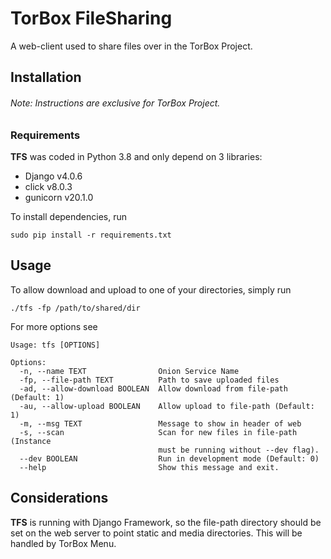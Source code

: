# TorBox FileSharing
A web-client used to share files over in the TorBox Project.

## Installation
###### Note: Instructions are exclusive for TorBox Project.

### Requirements
**TFS** was coded in Python 3.8 and only depend on 3 libraries:
- Django v4.0.6
- click v8.0.3
- gunicorn v20.1.0

To install dependencies, run

```sudo pip install -r requirements.txt```

## Usage
To allow download and upload to one of your directories, simply run

```./tfs -fp /path/to/shared/dir```

For more options see

```
Usage: tfs [OPTIONS]

Options:
  -n, --name TEXT                Onion Service Name
  -fp, --file-path TEXT          Path to save uploaded files
  -ad, --allow-download BOOLEAN  Allow download from file-path (Default: 1)
  -au, --allow-upload BOOLEAN    Allow upload to file-path (Default: 1)
  -m, --msg TEXT                 Message to show in header of web
  -s, --scan                     Scan for new files in file-path (Instance
                                 must be running without --dev flag).
  --dev BOOLEAN                  Run in development mode (Default: 0)
  --help                         Show this message and exit.

```

## Considerations
**TFS** is running with Django Framework, so the file-path directory should be set on the
web server to point static and media directories. This will be handled by TorBox Menu.
